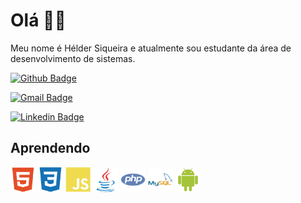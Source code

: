 # Olá 👋🏾

Meu nome é Hélder Siqueira e atualmente sou estudante da área de desenvolvimento de sistemas.

[![Github Badge](https://img.shields.io/badge/-HelderSiqueira-6633cc?style=flat-square&labelColor=6633cc&logo=Github&logoColor=white&link=https://github.com/HelderSiqueira/)](https://github.com/HelderSiqueira/) 

[![Gmail Badge](https://img.shields.io/badge/-helder.erik.he@gmail.com-6633cc?style=flat-square&logo=Gmail&logoColor=white&link=mailto:helder.erik.he@gmail.com)](mailto:helder.erik.he@gmail.com)

[![Linkedin Badge](https://img.shields.io/badge/-HélderSiqueira-6633cc?style=flat-square&logo=Linkedin&logoColor=white&link=https://www.linkedin.com/in/helderSiqueira/)](https://www.linkedin.com/in/helderSiqueira/) 

## Aprendendo
<img src="https://raw.githubusercontent.com/devicons/devicon/master/icons/html5/html5-plain.svg" alt="html" width="40" heigth="40" style="max-width:100%;" title="Html"></img>
<img src="https://raw.githubusercontent.com/devicons/devicon/master/icons/css3/css3-plain.svg" alt="css" width="40" heigth="40" style="max-width:100%;" title="Css"></img>
<img src="https://raw.githubusercontent.com/devicons/devicon/master/icons/javascript/javascript-plain.svg" alt="js" width="40" heigth="40" style="max-width:100%;" title="JavaScript"></img>
<img src="https://raw.githubusercontent.com/devicons/devicon/master/icons/java/java-original.svg" alt="java" width="40" heigth="40" style="max-width:100%;" title="Java"></img>
<img src="https://raw.githubusercontent.com/devicons/devicon/master/icons/php/php-plain.svg" alt="php" width="40" heigth="40" style="max-width:100%;" title="Php"></img>
<img src="https://raw.githubusercontent.com/devicons/devicon/master/icons/mysql/mysql-original-wordmark.svg" alt="mysql" width="40" heigth="40" style="max-width:100%;" title="MySql"></img>
<img src="https://raw.githubusercontent.com/devicons/devicon/master/icons/android/android-plain.svg" alt="android" width="40" heigth="40" style="max-width:100%;" title="Android"></img>




